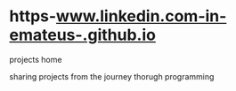 # https-www.linkedin.com-in-emateus-.github.io
projects home 

sharing projects from the journey thorugh programming

